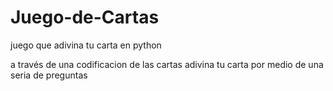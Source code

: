 # Juego-de-Cartas
juego que adivina tu carta en python

a través de una codificacion de las cartas adivina tu carta por medio de una seria de preguntas
